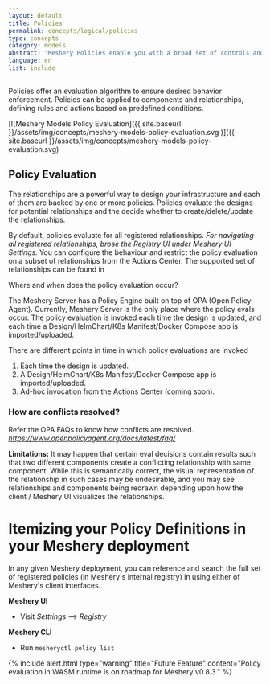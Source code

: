 ```yaml
---
layout: default
title: Policies
permalink: concepts/logical/policies
type: concepts
category: models
abstract: "Meshery Policies enable you with a broad set of controls and governance of the behavior of systems under Meshery's management."
language: en
list: include
---
```


Policies offer an evaluation algorithm to ensure desired behavior enforcement. Policies can be applied to components and relationships, defining rules and actions based on predefined conditions.

[![Meshery Models Policy Evaluation]({{ site.baseurl }}/assets/img/concepts/meshery-models-policy-evaluation.svg
)]({{ site.baseurl }}/assets/img/concepts/meshery-models-policy-evaluation.svg)

## Policy Evaluation

The relationships are a powerful way to design your infrastructure and each of them are backed by one or more policies. Policies evaluate the designs for potential relationships and the decide whether to create/delete/update the relationships.

By default, policies evaluate for all registered relationships.
_For navigating all registered relationships, brose the Registry UI under Meshery UI Settings._
You can configure the behaviour and restrict the policy evaluation on a subset of relationships from the Actions Center.
The supported set of relationships can be found in

Where and when does the policy evaluation occur?

The Meshery Server has a Policy Engine built on top of OPA (Open Policy Agent). Currently, Meshery Server is the only place where the policy evals occur. The policy evaluation is invoked each time the design is updated, and each time a Design/HelmChart/K8s Manifest/Docker Compose app is imported/uploaded.


There are different points in time in which policy evaluations are invoked

1. Each time the design is updated.
2. A Design/HelmChart/K8s Manifest/Docker Compose app is imported/uploaded.
3. Ad-hoc invocation from the Actions Center (coming soon).

### How are conflicts resolved?

Refer the OPA FAQs to know how conflicts are resolved. _https://www.openpolicyagent.org/docs/latest/faq/_

**Limitations:**
It may happen that certain eval decisions contain results such that two different components create a conflicting relationship with same component. While this is semantically correct, the visual representation of the relationship in such cases may be undesirable, and you may see relationships and components being redrawn depending upon how the client / Meshery UI visualizes the relationships.

# Itemizing your Policy Definitions in your Meshery deployment

In any given Meshery deployment, you can reference and search the full set of registered policies (in Meshery's internal registry) in using either of Meshery's client interfaces.

**Meshery UI**

- Visit *Setttings* --> *Registry*

**Meshery CLI**

- Run `mesheryctl policy list`

{% include alert.html type="warning" title="Future Feature" content="Policy evaluation in WASM runtime is on roadmap for Meshery v0.8.3." %}

